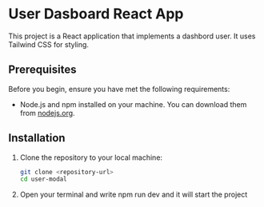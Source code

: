 # User Dasboard React App

This project is a React application that implements a dashbord user. It uses Tailwind CSS for styling.

## Prerequisites

Before you begin, ensure you have met the following requirements:

- Node.js and npm installed on your machine. You can download them from [nodejs.org](https://nodejs.org/).

## Installation

1. Clone the repository to your local machine:

   ```bash
   git clone <repository-url>
   cd user-modal
   ```

2. Open your terminal and write npm run dev and it will start the project
